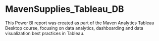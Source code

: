 # MavenSupplies_Tableau_DB
This Power BI report was created as part of the Maven Analytics Tableau Desktop course, focusing on data analytics, dashboarding and data visualization best practices in Tableau.

